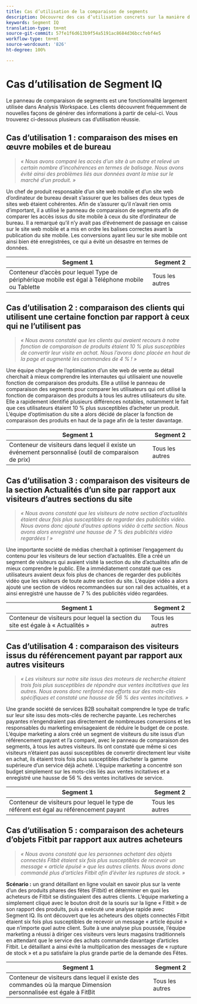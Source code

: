 ```yaml
---
title: Cas d’utilisation de la comparaison de segments
description: Découvrez des cas d’utilisation concrets sur la manière d’utiliser le panneau de comparaison de segments pour mieux comprendre la stratégie marketing.
keywords: Segment IQ
translation-type: tm+mt
source-git-commit: 57fe1f6d613b9f54a5191ac8684d36bccfebf4e5
workflow-type: tm+mt
source-wordcount: '826'
ht-degree: 100%

---
```



# Cas d’utilisation de Segment IQ

Le panneau de comparaison de segments est une fonctionnalité largement utilisée dans Analysis Workspace. Les clients découvrent fréquemment de nouvelles façons de générer des informations à partir de celui-ci. Vous trouverez ci-dessous plusieurs cas d’utilisation réussie.

## Cas d’utilisation 1 : comparaison des mises en œuvre mobiles et de bureau

> *« Nous avons comparé les accès d’un site à un autre et relevé un certain nombre d’incohérences en termes de balisage. Nous avons évité ainsi des problèmes liés aux données avant la mise sur le marché d’un produit. »*

Un chef de produit responsable d’un site web mobile et d’un site web d’ordinateur de bureau devait s’assurer que les balises des deux types de sites web étaient cohérentes. Afin de s’assurer qu’il n’avait rien omis d’important, il a utilisé le panneau de comparaison de segments afin de comparer les accès issus du site mobile à ceux du site d’ordinateur de bureau. Il a remarqué qu’il n’y avait pas d’événement de passage en caisse sur le site web mobile et a mis en ordre les balises correctes avant la publication du site mobile. Les conversions ayant lieu sur le site mobile ont ainsi bien été enregistrées, ce qui a évité un désastre en termes de données.

| Segment 1 | Segment 2 |
|--- |--- |
| Conteneur d’accès pour lequel Type de périphérique mobile est égal à Téléphone mobile ou Tablette | Tous les autres |

## Cas d’utilisation 2 : comparaison des clients qui utilisent une certaine fonction par rapport à ceux qui ne l’utilisent pas

> *« Nous avons constaté que les clients qui avaient recours à notre fonction de comparaison de produits étaient 10 % plus susceptibles de convertir leur visite en achat. Nous l’avons donc placée en haut de la page et augmenté les commandes de 4 % ! »*

Une équipe chargée de l’optimisation d’un site web de vente au détail cherchait à mieux comprendre les internautes qui utilisaient une nouvelle fonction de comparaison des produits. Elle a utilisé le panneau de comparaison des segments pour comparer les utilisateurs qui ont utilisé la fonction de comparaison des produits à tous les autres utilisateurs du site. Elle a rapidement identifié plusieurs différences notables, notamment le fait que ces utilisateurs étaient 10 % plus susceptibles d’acheter un produit. L’équipe d’optimisation du site a alors décidé de placer la fonction de comparaison des produits en haut de la page afin de la tester davantage.

| Segment 1 | Segment 2 |
|--- |--- |
| Conteneur de visiteurs dans lequel il existe un événement personnalisé (outil de comparaison de prix) | Tous les autres |

## Cas d’utilisation 3 : comparaison des visiteurs de la section Actualités d’un site par rapport aux visiteurs d’autres sections du site

> *« Nous avons constaté que les visiteurs de notre section d’actualités étaient deux fois plus susceptibles de regarder des publicités vidéo. Nous avons donc ajouté d’autres options vidéo à cette section. Nous avons alors enregistré une hausse de 7 % des publicités vidéo regardées ! »*

Une importante société de médias cherchait à optimiser l’engagement du contenu pour les visiteurs de leur section d’actualités. Elle a créé un segment de visiteurs qui avaient visité la section du site d’actualités afin de mieux comprendre le public. Elle a immédiatement constaté que ces utilisateurs avaient deux fois plus de chances de regarder des publicités vidéo que les visiteurs de toute autre section du site. L’équipe vidéo a alors ajouté une section de vidéos recommandées sur son rail des actualités, et a ainsi enregistré une hausse de 7 % des publicités vidéo regardées.

| Segment 1 | Segment 2 |
|--- |--- |
| Conteneur de visiteurs pour lequel la section du site est égale à « Actualités » | Tous les autres |

## Cas d’utilisation 4 : comparaison des visiteurs issus du référencement payant par rapport aux autres visiteurs

> *« Les visiteurs sur notre site issus des moteurs de recherche étaient trois fois plus susceptibles de répondre aux ventes incitatives que les autres. Nous avons donc renforcé nos efforts sur des mots-clés spécifiques et constaté une hausse de 56 % des ventes incitatives. »*

Une grande société de services B2B souhaitait comprendre le type de trafic sur leur site issu des mots-clés de recherche payante. Les recherches payantes n’engendraient pas directement de nombreuses conversions et les responsables du marketing envisageaient de réduire le budget de ce poste. L’équipe marketing a alors créé un segment de visiteurs du site issus d’un référencement payant et l’a comparé, avec le panneau de comparaison des segments, à tous les autres visiteurs. Ils ont constaté que même si ces visiteurs n’étaient pas aussi susceptibles de convertir directement leur visite en achat, ils étaient trois fois plus susceptibles d’acheter la gamme supérieure d’un service déjà acheté. L’équipe marketing a concentré son budget simplement sur les mots-clés liés aux ventes incitatives et a enregistré une hausse de 56 % des ventes incitatives de service.

| Segment 1 | Segment 2 |
|--- |--- |
| Conteneur de visiteurs pour lequel le type de référent est égal au référencement payant | Tous les autres |

## Cas d’utilisation 5 : comparaison des acheteurs d’objets Fitbit par rapport aux autres acheteurs

> *« Nous avons constaté que les personnes achetant des objets connectés Fitbit étaient six fois plus susceptibles de recevoir un message « article épuisé » que les autres clients. Nous avons donc commandé plus d’articles Fitbit afin d’éviter les ruptures de stock. »*

**Scénario :** un grand détaillant en ligne voulait en savoir plus sur la vente d’un des produits phares des fêtes (Fitbit) et déterminer en quoi les acheteurs de Fitbit se distinguaient des autres clients. L’équipe marketing a simplement cliqué avec le bouton droit de la souris sur la ligne « Fitbit » de son rapport des produits, puis a exécuté une analyse rapide avec Segment IQ. Ils ont découvert que les acheteurs des objets connectés Fitbit étaient six fois plus susceptibles de recevoir un message « article épuisé » que n’importe quel autre client. Suite à une analyse plus poussée, l’équipe marketing a réussi à diriger ces visiteurs vers leurs magasins traditionnels en attendant que le service des achats commande davantage d’articles Fitbit. Le détaillant a ainsi évité la multiplication des messages de « rupture de stock » et a pu satisfaire la plus grande partie de la demande des Fêtes.

| Segment 1 | Segment 2 |
|--- |--- |
| Conteneur de visiteurs dans lequel il existe des commandes où la marque Dimension personnalisée est égale à FitBit | Tous les autres |

